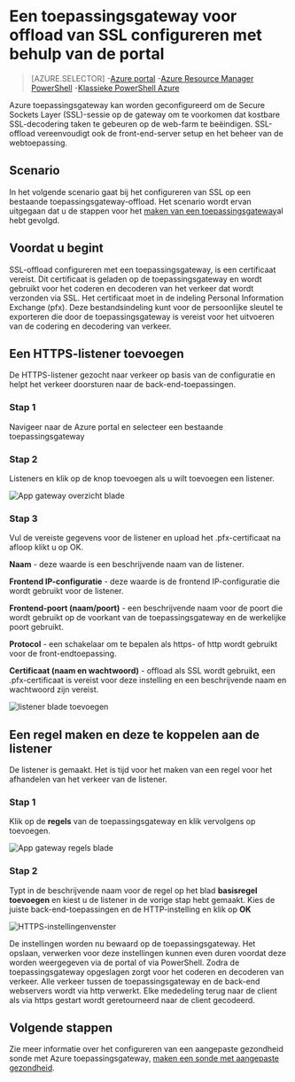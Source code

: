 <properties
   pageTitle="Een toepassingsgateway voor offload van SSL configureren met behulp van de portal | Microsoft Azure"
   description="Deze pagina bevat instructies voor het maken van een toepassingsgateway met SSL via de portal-offload"
   documentationCenter="na"
   services="application-gateway"
   authors="georgewallace"
   manager="carmonm"
   editor="tysonn"/>
<tags
   ms.service="application-gateway"
   ms.devlang="na"
   ms.topic="article"
   ms.tgt_pltfrm="na"
   ms.workload="infrastructure-services"
   ms.date="09/09/2016"
   ms.author="gwallace"/>

# <a name="configure-an-application-gateway-for-ssl-offload-by-using-the-portal"></a>Een toepassingsgateway voor offload van SSL configureren met behulp van de portal

> [AZURE.SELECTOR]
-[Azure portal](application-gateway-ssl-portal.md)
-[Azure Resource Manager PowerShell](application-gateway-ssl-arm.md)
-[Klassieke PowerShell Azure](application-gateway-ssl.md)

Azure toepassingsgateway kan worden geconfigureerd om de Secure Sockets Layer (SSL)-sessie op de gateway om te voorkomen dat kostbare SSL-decodering taken te gebeuren op de web-farm te beëindigen. SSL-offload vereenvoudigt ook de front-end-server setup en het beheer van de webtoepassing.

## <a name="scenario"></a>Scenario

In het volgende scenario gaat bij het configureren van SSL op een bestaande toepassingsgateway-offload. Het scenario wordt ervan uitgegaan dat u de stappen voor het [maken van een toepassingsgateway](application-gateway-create-gateway-portal.md)al hebt gevolgd.

## <a name="before-you-begin"></a>Voordat u begint

SSL-offload configureren met een toepassingsgateway, is een certificaat vereist. Dit certificaat is geladen op de toepassingsgateway en wordt gebruikt voor het coderen en decoderen van het verkeer dat wordt verzonden via SSL. Het certificaat moet in de indeling Personal Information Exchange (pfx). Deze bestandsindeling kunt voor de persoonlijke sleutel te exporteren die door de toepassingsgateway is vereist voor het uitvoeren van de codering en decodering van verkeer.

## <a name="add-an-https-listener"></a>Een HTTPS-listener toevoegen

De HTTPS-listener gezocht naar verkeer op basis van de configuratie en helpt het verkeer doorsturen naar de back-end-toepassingen.

### <a name="step-1"></a>Stap 1

Navigeer naar de Azure portal en selecteer een bestaande toepassingsgateway

### <a name="step-2"></a>Stap 2

Listeners en klik op de knop toevoegen als u wilt toevoegen een listener.

![App gateway overzicht blade][1]

### <a name="step-3"></a>Stap 3

Vul de vereiste gegevens voor de listener en upload het .pfx-certificaat na afloop klikt u op OK.

**Naam** - deze waarde is een beschrijvende naam van de listener.

**Frontend IP-configuratie** - deze waarde is de frontend IP-configuratie die wordt gebruikt voor de listener.

**Frontend-poort (naam/poort)** - een beschrijvende naam voor de poort die wordt gebruikt op de voorkant van de toepassingsgateway en de werkelijke poort gebruikt.

**Protocol** - een schakelaar om te bepalen als https- of http wordt gebruikt voor de front-endtoepassing.

**Certificaat (naam en wachtwoord)** - offload als SSL wordt gebruikt, een .pfx-certificaat is vereist voor deze instelling en een beschrijvende naam en wachtwoord zijn vereist.

![listener blade toevoegen][2]

## <a name="create-a-rule-and-associate-it-to-the-listener"></a>Een regel maken en deze te koppelen aan de listener

De listener is gemaakt. Het is tijd voor het maken van een regel voor het afhandelen van het verkeer van de listener.

### <a name="step-1"></a>Stap 1

Klik op de **regels** van de toepassingsgateway en klik vervolgens op toevoegen.

![App gateway regels blade][3]

### <a name="step-2"></a>Stap 2

Typt in de beschrijvende naam voor de regel op het blad **basisregel toevoegen** en kiest u de listener in de vorige stap hebt gemaakt. Kies de juiste back-end-toepassingen en de HTTP-instelling en klik op **OK**

![HTTPS-instellingenvenster][4]

De instellingen worden nu bewaard op de toepassingsgateway. Het opslaan, verwerken voor deze instellingen kunnen even duren voordat deze worden weergegeven via de portal of via PowerShell. Zodra de toepassingsgateway opgeslagen zorgt voor het coderen en decoderen van verkeer. Alle verkeer tussen de toepassingsgateway en de back-end webservers wordt via http verwerkt. Elke mededeling terug naar de client als via https gestart wordt geretourneerd naar de client gecodeerd.

## <a name="next-steps"></a>Volgende stappen

Zie meer informatie over het configureren van een aangepaste gezondheid sonde met Azure toepassingsgateway, [maken een sonde met aangepaste gezondheid](application-gateway-create-gateway-portal.md).

[1]: ./media/application-gateway-ssl-portal/figure1.png
[2]: ./media/application-gateway-ssl-portal/figure2.png
[3]: ./media/application-gateway-ssl-portal/figure3.png
[4]: ./media/application-gateway-ssl-portal/figure4.png